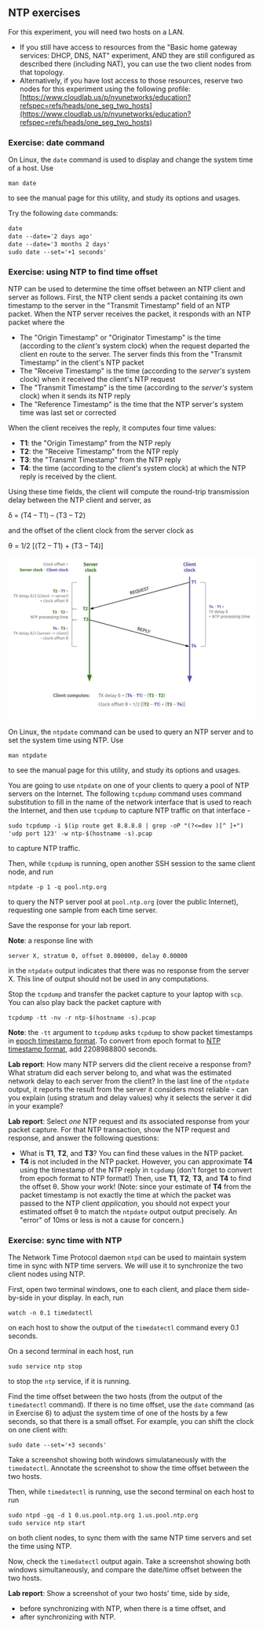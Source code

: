 ## NTP exercises

For this experiment, you will need two hosts on a LAN.

* If you still have access to resources from the "Basic home gateway services: DHCP, DNS, NAT" experiment, AND they are still configured as described there (including NAT), you can use the two client nodes from that topology.
* Alternatively, if you have lost access to those resources, reserve two nodes for this experiment using the following profile: [https://www.cloudlab.us/p/nyunetworks/education?refspec=refs/heads/one_seg_two_hosts](https://www.cloudlab.us/p/nyunetworks/education?refspec=refs/heads/one_seg_two_hosts)


### Exercise: date command

On Linux, the `date` command is used to display and change the system time of a host. Use

```
man date
```

to see the manual page for this utility, and study its options and usages.

Try the following `date` commands:

```
date
date --date='2 days ago'
date --date='3 months 2 days' 
sudo date --set='+1 seconds'
```

### Exercise: using NTP to find time offset

NTP can be used to determine the time offset between an NTP client and server as follows. First, the NTP client sends a packet containing its own timestamp to the server in the "Transmit Timestamp" field of an NTP packet. When the NTP server receives the packet, it responds with an NTP packet where the

* The "Origin Timestamp" or "Originator Timestamp" is the time (according to the _client's_ system clock) when the request departed the client en route to the server. The server finds this from the "Transmit Timestamp" in the client's NTP packet
* The "Receive Timestamp" is the time (according to the _server's_ system clock) when it received the client's NTP request
* The "Transmit Timestamp" is the time (according to the _server's_ system clock) when it sends its NTP reply
* The "Reference Timestamp" is the time that the NTP server's system time was last set or corrected

When the client receives the reply, it computes four time values:

* **T1**: the "Origin Timestamp" from the NTP reply
* **T2**: the "Receive Timestamp" from the NTP reply
* **T3**: the "Transmit Timestamp" from the NTP reply
* **T4**: the time (according to the _client's_ system clock) at which the NTP reply is received by the client.

Using these time fields, the client will compute the round-trip transmission delay between the NTP client and server, as

δ = (T4 – T1) – (T3 – T2)

and the offset of the client clock from the server clock as

θ = 1/2 [(T2 – T1) + (T3 – T4)]

![Illustration of NTP computation](ntp.svg)

On Linux, the `ntpdate` command can be used to query an NTP server and to set the system time using NTP. Use

```
man ntpdate
```

to see the manual page for this utility, and study its options and usages.

You are going to use `ntpdate` on one of your clients to query a pool of NTP servers on the Internet. The following `tcpdump` command uses command substitution to fill in the name of the network interface that is used to reach the Internet, and then use `tcpdump` to capture NTP traffic on that interface - 

```
sudo tcpdump -i $(ip route get 8.8.8.8 | grep -oP "(?<=dev )[^ ]+") 'udp port 123' -w ntp-$(hostname -s).pcap
```

to capture NTP traffic.

Then, while `tcpdump` is running, open another SSH session to the same client node, and run

```
ntpdate -p 1 -q pool.ntp.org
```

to query the NTP server pool at `pool.ntp.org` (over the public Internet), requesting one sample from each time server.

Save the response for your lab report.

**Note**: a response line with 

```
server X, stratum 0, offset 0.000000, delay 0.00000
```

in the `ntpdate` output indicates that there was no response from the server X. This line of output should not be used in any computations.

Stop the `tcpdump` and transfer the packet capture to your laptop with `scp`. You can also play back the packet capture with

```
tcpdump -tt -nv -r ntp-$(hostname -s).pcap
```

**Note**: the `-tt` argument to `tcpdump` asks `tcpdump` to show packet timestamps in [epoch timestamp format](https://en.wikipedia.org/wiki/Unix_time). To convert from epoch format to [NTP timestamp format](https://en.wikipedia.org/wiki/Network_Time_Protocol#Timestamps), add 2208988800 seconds.

**Lab report**: How many NTP servers did the client receive a response from? What stratum did each server belong to, and what was the estimated network delay to each server from the client? In the last line of the `ntpdate` output, it reports the result from the server it considers most reliable - can you explain (using stratum and delay values) why it selects the server it did in your example? 


**Lab report**: Select _one_ NTP request and its associated response from your packet capture. For that NTP transaction, show the NTP request and response, and answer the following questions:

* What is **T1**, **T2**, and **T3**? You can find these values in the NTP packet.
* **T4** is not included in the NTP packet. However, you can approximate **T4** using the timestamp of the NTP reply in `tcpdump` (don't forget to convert from epoch format to NTP format!) Then, use  **T1**, **T2**, **T3**, and **T4** to find the offset θ. Show your work! (Note: since your estimate of **T4** from the packet timestamp is not exactly the time at which the packet was passed to the NTP client *application*, you should not expect your estimated offset θ to match the `ntpdate` output output precisely. An "error" of 10ms or less is not a cause for concern.)

### Exercise: sync time with NTP

The Network Time Protocol daemon `ntpd` can be used to maintain system time in sync with NTP time servers. We will use it to synchronize the two client nodes using NTP.

First, open two terminal windows, one to each client, and place them side-by-side in your display. In each, run

```
watch -n 0.1 timedatectl
```

on each host to show the output of the `timedatectl` command every 0.1 seconds. 

On a second terminal in each host, run

```
sudo service ntp stop
```

to stop the `ntp` service, if it is running.

Find the time offset between the two hosts (from the output of the `timedatectl` command). If there is no time offset, use the `date` command (as in Exercise 6) to adjust the system time of one of the hosts by a few seconds, so that there is a small offset. For example, you can shift the clock on one client with:

```
sudo date --set='+3 seconds'
```


Take a screenshot showing both windows simulataneously with the `timedatectl`. Annotate the screenshot to show the time offset between the two hosts.

Then, while `timedatectl` is running, use the second terminal on each host to run

```
sudo ntpd -gq -d 1 0.us.pool.ntp.org 1.us.pool.ntp.org
sudo service ntp start
```

on both client nodes, to sync them with the same NTP time servers and set the time using NTP.

Now, check the `timedatectl` output again. Take a screenshot showing both windows simultaneously, and compare the date/time offset between the two hosts.


**Lab report**: Show a screenshot of your two hosts' time, side by side, 

* before synchronizing with NTP, when there is a time offset, and
* after synchronizing with NTP.


